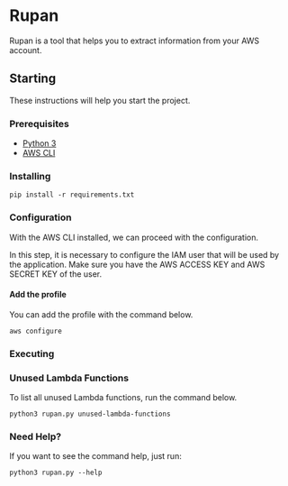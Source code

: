 # Rupan

Rupan is a tool that helps you to extract information from your AWS account.

## Starting

These instructions will help you start the project.

### Prerequisites

- [Python 3](https://www.python.org/downloads/)
- [AWS CLI](https://docs.aws.amazon.com/cli/latest/userguide/install-cliv2.html)

### Installing

```
pip install -r requirements.txt
```

### Configuration

With the AWS CLI installed, we can proceed with the configuration.

In this step, it is necessary to configure the IAM user that will be used by the application.
Make sure you have the AWS ACCESS KEY and AWS SECRET KEY of the user.

#### Add the profile

You can add the profile with the command below.

```
aws configure
```

### Executing

### Unused Lambda Functions

To list all unused Lambda functions, run the command below.

```
python3 rupan.py unused-lambda-functions
```

### Need Help?

If you want to see the command help, just run:

```
python3 rupan.py --help
```
